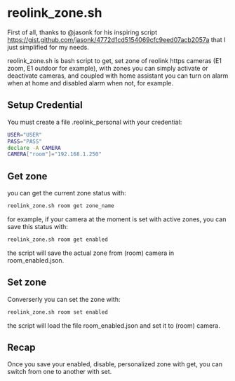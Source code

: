 # reolink_zone.sh #

First of all, thanks to @jasonk for his inspiring script https://gist.github.com/jasonk/4772d1cd5154069cfc9eed07acb2057a 
that I just simplified for my needs.

reolink_zone.sh is bash script to get, set zone of reolink https cameras (E1 zoom, E1 outdoor for example), 
with zones you can simply activate or deactivate cameras, and coupled with home assistant you can turn on alarm when at home and
disabled alarm when not, for example.

## Setup Credential ##

You must create a file .reolink_personal with your credential:

```bash
USER="USER"
PASS="PASS" 
declare -A CAMERA
CAMERA["room"]="192.168.1.250" 
```

## Get zone ##

you can get the current zone status with:

```bash
reolink_zone.sh room get zone_name
```

for example, if your camera at the moment is set with active zones, you can save this status with:


```bash
reolink_zone.sh room get enabled
```

the script will save the actual zone from (room) camera in room_enabled.json.

## Set zone ##

Converserly you can set the zone with:

```bash
reolink_zone.sh room set enabled
```

the script will load the file room_enabled.json and set it to (room) camera.


## Recap ##

Once you save your enabled, disable, personalized zone with get, you can switch from one to another with set.

